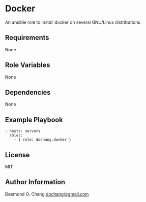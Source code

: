 Docker
======

An ansible role to install docker on several GNU/Linux distributions.

Requirements
------------

None

Role Variables
--------------

None

Dependencies
------------

None

Example Playbook
----------------

    - hosts: servers
      roles:
        - { role: dochang.docker }

License
-------

MIT

Author Information
------------------

Desmond O. Chang <dochang@gmail.com>
